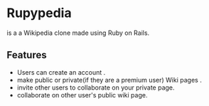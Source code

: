 # Rupypedia
is a a Wikipedia clone made using Ruby on Rails.
## Features
* Users can create an account .
* make public or private(if they are a premium user) Wiki pages .
* invite other users to collaborate on your private page.
* collaborate on other user's public wiki page.
